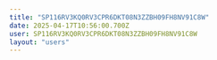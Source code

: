 ```yaml
---
title: "SP116RV3KQ0RV3CPR6DKT08N3ZZBH09FH8NV91C8W"
date: 2025-04-17T10:56:00.700Z
user: SP116RV3KQ0RV3CPR6DKT08N3ZZBH09FH8NV91C8W
layout: "users"
---
```

    